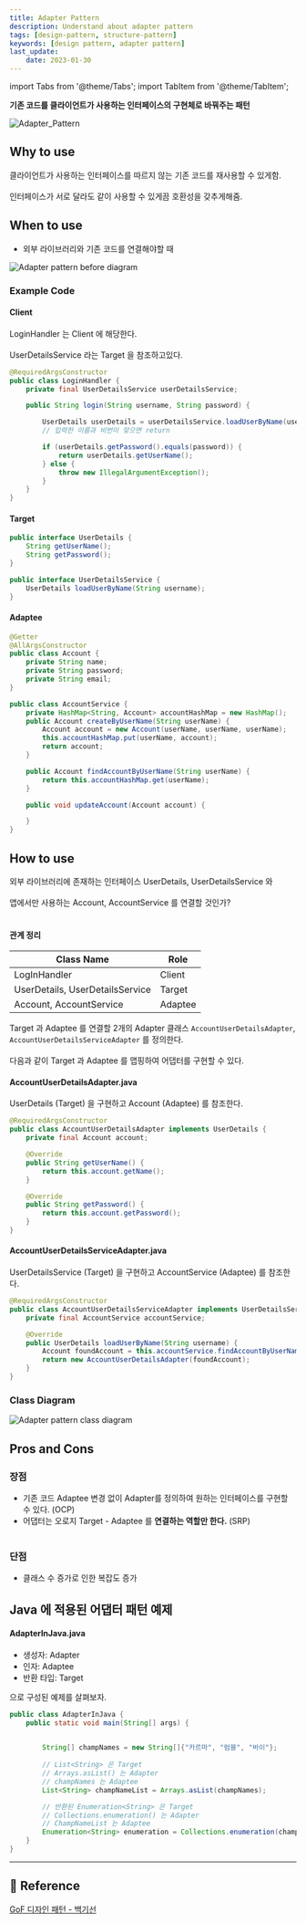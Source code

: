 ```yaml
---
title: Adapter Pattern
description: Understand about adapter pattern
tags: [design-pattern, structure-pattern]
keywords: [design pattern, adapter pattern]
last_update:
    date: 2023-01-30
---
```


import Tabs from '@theme/Tabs';
import TabItem from '@theme/TabItem';

**기존 코드를 클라이언트가 사용하는 인터페이스의 구현체로 바꿔주는 패턴**

![Adapter_Pattern](screenshots/Adapter_Pattern.svg)


## Why to use
클라이언트가 사용하는 인터페이스를 따르지 않는 기존 코드를 재사용할 수 있게함. <br></br>
인터페이스가 서로 달라도 같이 사용할 수 있게끔 호환성을 갖추게해줌.

## When to use
- 외부 라이브러리와 기존 코드를 연결해야할 때

![Adapter pattern before diagram](screenshots/adapter_pattern_before_diagram.png)

### Example Code

#### Client
LoginHandler 는 Client 에 해당한다. <br></br>
UserDetailsService 라는 Target 을 참조하고있다.

```java
@RequiredArgsConstructor
public class LoginHandler {
    private final UserDetailsService userDetailsService;

    public String login(String username, String password) {

        UserDetails userDetails = userDetailsService.loadUserByName(username);
        // 입력한 이름과 비번이 맞으면 return

        if (userDetails.getPassword().equals(password)) {
            return userDetails.getUserName();
        } else {
            throw new IllegalArgumentException();
        }
    }
}
```

#### Target
<Tabs>
<TabItem value="target1" label="UserDetails.java">

```java
public interface UserDetails {
    String getUserName();
    String getPassword();
}
```

</TabItem>

<TabItem value="target2" label="UserDetailsService.java">

```java
public interface UserDetailsService {
    UserDetails loadUserByName(String username);
}
```

</TabItem>
</Tabs>

#### Adaptee
<Tabs>
<TabItem value="adaptee-1" label="Account.java">

```java
@Getter
@AllArgsConstructor
public class Account {
    private String name;
    private String password;
    private String email;
}
```

</TabItem>

<TabItem value="adaptee-2" label="AccountService.java">

```java
public class AccountService {
    private HashMap<String, Account> accountHashMap = new HashMap();
    public Account createByUserName(String userName) {
        Account account = new Account(userName, userName, userName);
        this.accountHashMap.put(userName, account);
        return account;
    }

    public Account findAccountByUserName(String userName) {
        return this.accountHashMap.get(userName);
    }

    public void updateAccount(Account account) {

    }
}
```

</TabItem>
</Tabs>

## How to use
외부 라이브러리에 존재하는 인터페이스 UserDetails, UserDetailsService 와 <br></br>
앱에서만 사용하는 Account, AccountService 를 연결할 것인가? <br></br>

#### 관계 정리

| Class Name                      | Role    |
|---------------------------------|---------|
| LogInHandler                    | Client  |
| UserDetails, UserDetailsService | Target  |
| Account, AccountService         | Adaptee |

Target 과 Adaptee 를 연결할 2개의 Adapter 클래스 `AccountUserDetailsAdapter`, `AccountUserDetailsServiceAdapter` 를 정의한다. <br></br>
다음과 같이 Target 과 Adaptee 를 맵핑하여 어댑터를 구현할 수 있다.
#### AccountUserDetailsAdapter.java

UserDetails (Target) 을 구현하고 Account (Adaptee) 를 참조한다. 
```java
@RequiredArgsConstructor
public class AccountUserDetailsAdapter implements UserDetails {
    private final Account account;

    @Override
    public String getUserName() {
        return this.account.getName();
    }

    @Override
    public String getPassword() {
        return this.account.getPassword();
    }
}
```

#### AccountUserDetailsServiceAdapter.java
UserDetailsService (Target) 을 구현하고 AccountService (Adaptee) 를 참조한다.
```java
@RequiredArgsConstructor
public class AccountUserDetailsServiceAdapter implements UserDetailsService {
    private final AccountService accountService;

    @Override
    public UserDetails loadUserByName(String username) {
        Account foundAccount = this.accountService.findAccountByUserName(username);
        return new AccountUserDetailsAdapter(foundAccount);
    }
}
```

### Class Diagram
![Adapter pattern class diagram](screenshots/adapter_pattern_after_diagram.png)

## Pros and Cons

### 장점
- 기존 코드 Adaptee 변경 없이 Adapter를 정의하여 원하는 인터페이스를 구현할 수 있다. (OCP)
- 어댑터는 오로지 Target - Adaptee 를 **연결하는 역할만 한다.** (SRP) <br></br> 

### 단점
- 클래스 수 증가로 인한 복잡도 증가

## Java 에 적용된 어댑터 패턴 예제
#### AdapterInJava.java
- 생성자: Adapter
- 인자: Adaptee
- 반환 타입: Target

으로 구성된 예제를 살펴보자.
```java
public class AdapterInJava {
    public static void main(String[] args) {
        

        String[] champNames = new String[]{"카르마", "럼블", "바이"};
        
        // List<String> 은 Target
        // Arrays.asList() 는 Adapter
        // champNames 는 Adaptee
        List<String> champNameList = Arrays.asList(champNames);

        // 반환된 Enumeration<String> 은 Target
        // Collections.enumeration() 는 Adapter
        // ChampNameList 는 Adaptee
        Enumeration<String> enumeration = Collections.enumeration(champNameList);
    }
}
```

---
## 🔗 Reference
[GoF 디자인 패턴 - 백기선](https://www.inflearn.com/course/%EB%94%94%EC%9E%90%EC%9D%B8-%ED%8C%A8%ED%84%B4/dashboard)